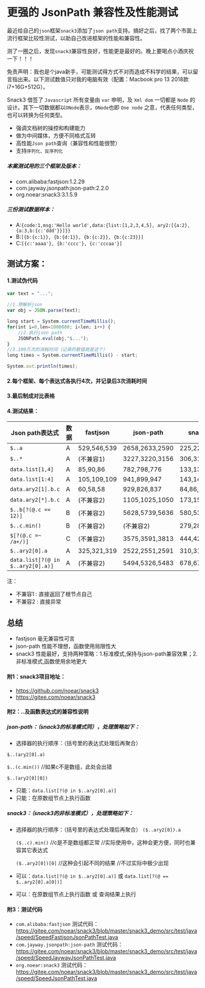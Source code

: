 # 更强的 JsonPath 兼容性及性能测试

最近给自己的`json`框架`snack3`添加了`json path`支持。搞好之后，找了两个市面上流行框架比较性测试，以助自己改进框架的性能和兼容性。



测了一圈之后，发现`snack3`兼容性良好，性能更是最好的。晚上要喝点小酒庆祝一下！！！

免责声明：我也是个java新手，可能测试得方式不对而造成不科学的结果，可以留言指出来。以下测试数值只对我的电脑有效（配置：Macbook pro 13 2018款 i7+16G+512G）。



Snack3 借签了 `Javascript` 所有变量由 `var` 申明，及 `Xml dom` 一切都是 `Node` 的设计。其下一切数据都以`ONode`表示，`ONode`也即 `One node` 之意，代表任何类型，也可以转换为任何类型。
* 强调文档树的操控和构建能力
* 做为中间媒体，方便不同格式互转
* 高性能`Json path`查询（兼容性和性能很赞）
* 支持`序列化、反序列化`



##### 本案测试用的三个框架及版本：
* com.alibaba:fastjson:1.2.29
* com.jayway.jsonpath:json-path:2.2.0
* org.noear:snack3:3.1.5.9

##### 三份测试数据样本：
* A:`{code:1,msg:'Hello world',data:{list:[1,2,3,4,5], ary2:[{a:2},{a:3,b:{c:'ddd'}}]}}`
* B:`[{b:{c:1}}, {b:{d:1}}, {b:{c:2}}, {b:{c:23}}]`
* C:`[{c:'aaaa'}, {b:'cccc'}, {c:'cccaa'}]`

## 测试方案：
#### 1.测试伪代码
```javascript
var text = "...";

//1.预解析json
var obj = JSON.parse(text);

long start = System.currentTimeMillis();
for(int i=0,len=1000000; i<len; i++) {
    //2.执行json path
    JSONPath.eval(obj,"$..."); 
}
//3.100万次的消耗时间（记录的数值就是这个）
long times = System.currentTimeMillis() - start;

System.out.println(times);
```
#### 2.每个框架、每个表达式各执行4次，并记录后3次消耗时间
#### 3.最后制成对比表格

#### 4.测试结果：

| Json path表达式 | 数据 | fastjson | json-path | snack3 |
| --- | --- | ---| --- | --- |
| `$..a` | A | 529,546,539 | 2658,2633,2590 | 225,225,232 |
| `$..*` | A | (不兼容1) | 3227,3220,3156 | 306,315,325 |
| `data.list[1,4]` | A | 85,90,86 | 782,798,776 | 133,137,131 |
| `data.list[1:4]` | A | 105,109,109 | 941,899,947 | 143,145,146 |
| `data.ary2[1].b.c` | A | 60,58,58 | 929,826,837 | 84,86,80 |
| `data.ary2[*].b.c` | A | (不兼容2) | 1105,1025,1050 | 173,152,155 |
| `$..b[?(@.c == 12)]` | B | (不兼容2) | 5628,5739,5636 | 580,535,532 |
| `$..c.min()` | B | (不兼容2) | (不兼容2) | 279,282,285 |
| `$[?(@.c =~ /a+/)]` | C | (不兼容2) | 3575,3591,3813 | 444,423,429 |
| `$..ary2[0].a` | A | 325,321,319 | 2522,2551,2591 | 310,311,314 |
| `data.list[?(@ in $..ary2[0].a)]` | A | (不兼容2) | 5494,5326,5483 | 678,674,667 |

注：
* 不兼容1 : 直接返回了根节点自己
* 不兼容2 : 直接异常

## 总结

* fastjson 毫无兼容性可言
* json-path 性能不理想，函数使用局限性大
* snack3 性能最好，支持两种策略：1.标准模式,保持与json-path兼容效果；2.非标准模式,函数使用余地更大 

#### 附1：snack3项目地址：

* https://github.com/noear/snack3
* https://gitee.com/noear/snack3

#### 附2：..及函数表达式的兼容性说明
##### json-path：（snack3的标准模式同），处理策略如下：
*  选择器的执行顺序：（括号里的表达式处理后再聚合）

  `$..(ary2[0].a)`  
  
  `$..(c.min())`   //如果c不是数组，此处会出错
  
  `$..(ary2[0][0])`  
* 只能：`data.list[?(@ in $..ary2[0].a)]`
* 只能：在原数组节点上执行函数

##### snack3：（snack3的非标准模式），处理策略如下：
* 选择器的执行顺序：（括号里的表达式处理后再聚合）
  `($..ary2[0]).a`    
  
  `($..c).min()`    //c是不是数组都正常 //实际使用中，这种会更方便，同时也兼容其它表达式
  
  `($..ary2[0])[0]` //这种会引起不同的结果 //不过实际中极少出现
* 可以：`data.list[?(@ in $..ary2[0].a)]` 或 `data.list[?(@ == $..ary2[0].a[0])]`

* 可以：在原数组节点上执行函数 或 查询结果上执行

#### 附3：测试代码

* `com.alibaba:fastjson` 测试代码：https://gitee.com/noear/snack3/blob/master/snack3_demo/src/test/java/speed/SpeedFastjsonJsonPathTest.java
* `com.jayway.jsonpath:json-path`  测试代码：https://gitee.com/noear/snack3/blob/master/snack3_demo/src/test/java/speed/SpeedJaywayJsonPathTest.java
* `org.noear:snack3`  测试代码：https://gitee.com/noear/snack3/blob/master/snack3_demo/src/test/java/speed/SpeedJsonPathTest.java